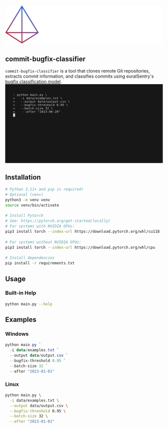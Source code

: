 # ![NeuralSentry Logo](.github/img/neuralsentry-full-light.png)

## commit-bugfix-classifier

`commit-bugfix-classifier` is a tool that clones remote Git repositories, extracts commit information, and classifies commits using euralSentry's [bugfix classification model](https://huggingface.co/neuralsentry/starencoder-git-commit-bugfix-classification).
![Demo Gif](.github/img/demo.gif)

## Installation

```bash
# Python 3.11+ and pip is required!
# Optional (venv)
python3 -m venv venv
source venv/bin/activate

# Install Pytorch
# See: https://pytorch.org/get-started/locally/
# For systems with NVIDIA GPUs:
pip3 install torch --index-url https://download.pytorch.org/whl/cu118

# For systems without NVIDIA GPUs:
pip3 install torch --index-url https://download.pytorch.org/whl/cpu

# Install dependencies
pip install -r requirements.txt
```

## Usage

### Built-in Help

```bash
python main.py --help
```

## Examples

### Windows

```ps1
python main.py `
  -i data/examples.txt `
  --output data/output.csv `
  --bugfix-threshold 0.95 `
  --batch-size 32 `
  --after "2023-01-01"
```

### Linux

```bash
python main.py \
  -i data/examples.txt \
  --output data/output.csv \
  --bugfix-threshold 0.95 \
  --batch-size 32 \
  --after "2023-01-01"
```
